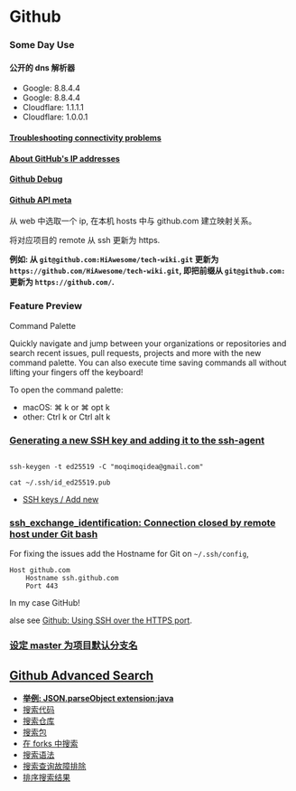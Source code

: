 # Github

### Some Day Use

#### 公开的 dns 解析器

* Google: 8.8.4.4
* Google: 8.8.4.4
* Cloudflare: 1.1.1.1
* Cloudflare: 1.0.0.1

#### [Troubleshooting connectivity problems](https://docs.github.com/en/get-started/using-github/troubleshooting-connectivity-problems)

#### [About GitHub's IP addresses](https://docs.github.com/en/authentication/keeping-your-account-and-data-secure/about-githubs-ip-addresses)

#### [Github Debug](https://github-debug.com/)

#### [Github API meta](https://api.github.com/meta)

从 web 中选取一个 ip, 在本机 hosts 中与 github.com 建立映射关系。

将对应项目的 remote 从 ssh 更新为 https.

**例如: 从 `git@github.com:HiAwesome/tech-wiki.git` 更新为 `https://github.com/HiAwesome/tech-wiki.git`, 即把前缀从 `git@github.com:` 更新为 `https://github.com/`.**

### Feature Preview

Command Palette

Quickly navigate and jump between your organizations or repositories and search recent issues, pull requests, projects and more with the new command palette. You can also execute time saving commands all without lifting your fingers off the keyboard!

To open the command palette:

* macOS: ⌘ k or ⌘ opt k
* other: Ctrl k or Ctrl alt k

### [Generating a new SSH key and adding it to the ssh-agent](https://docs.github.com/en/authentication/connecting-to-github-with-ssh/generating-a-new-ssh-key-and-adding-it-to-the-ssh-agent)

```shell

ssh-keygen -t ed25519 -C "moqimoqidea@gmail.com"

cat ~/.ssh/id_ed25519.pub

```

* [SSH keys / Add new](https://github.com/settings/ssh/new)

### [ssh_exchange_identification: Connection closed by remote host under Git bash](https://stackoverflow.com/a/60994276)

For fixing the issues add the Hostname for Git on `~/.ssh/config`,

```text
Host github.com
    Hostname ssh.github.com
    Port 443
```

In my case GitHub!

alse see [Github: Using SSH over the HTTPS port](https://docs.github.com/en/authentication/troubleshooting-ssh/using-ssh-over-the-https-port#enabling-ssh-connections-over-https).

### [设定 master 为项目默认分支名](https://github.com/settings/repositories)

## [Github Advanced Search](https://github.com/search/advanced)

* **[举例: JSON.parseObject extension:java](https://github.com/search?q=JSON.parseObject+extension%3Ajava&type=Code)**
* [搜索代码](https://docs.github.com/cn/github/searching-for-information-on-github/searching-on-github/searching-code)
* [搜索仓库](https://docs.github.com/cn/github/searching-for-information-on-github/searching-on-github/searching-for-repositories)
* [搜索包](https://docs.github.com/cn/github/searching-for-information-on-github/searching-on-github/searching-code)
* [在 forks 中搜索](https://docs.github.com/cn/github/searching-for-information-on-github/searching-on-github/searching-in-forks)
* [搜索语法](https://docs.github.com/cn/github/searching-for-information-on-github/getting-started-with-searching-on-github/understanding-the-search-syntax)
* [搜索查询故障排除](https://docs.github.com/cn/github/searching-for-information-on-github/getting-started-with-searching-on-github/troubleshooting-search-queries)
* [排序搜索结果](https://docs.github.com/cn/github/searching-for-information-on-github/getting-started-with-searching-on-github/sorting-search-results)

